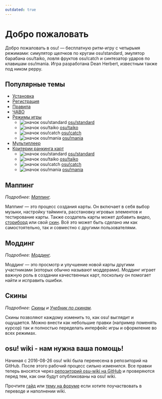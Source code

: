 ```yaml
---
outdated: true
---
```


# Добро пожаловать

Добро пожаловать в osu! — бесплатную ритм-игру с четырьмя режимами: симулятор щелчков по кругам osu!standard, эмулятор барабана osu!taiko, ловля фруктов osu!catch и синтезатор ударов по клавишам osu!mania. Игра разработана Dean Herbert, известным также под ником peppy.

## Популярные темы

- [Установка](/wiki/Installation)
- [Регистрация](/wiki/Registration)
- [Правила](/wiki/Rules)
- [ЧАВО](/wiki/FAQ)
- [Режимы игры](/wiki/Game_mode)
  - ![значок osu!standard](/wiki/shared/mode/osu.png) [osu!standard](/wiki/osu!standard)
  - ![значок osu!taiko](/wiki/shared/mode/taiko.png) [osu!taiko](/wiki/osu!taiko)
  - ![значок osu!catch](/wiki/shared/mode/catch.png) [osu!catch](/wiki/osu!catch)
  - ![значок osu!mania](/wiki/shared/mode/mania.png) [osu!mania](/wiki/osu!mania)
- [Мультиплеер](/wiki/Multi)
- [Критерии ранкинга карт](/wiki/Ranking_Criteria)
  - ![значок osu!standard](/wiki/shared/mode/osu.png) [osu!standard](/wiki/Ranking_Criteria/osu!standard)
  - ![значок osu!taiko](/wiki/shared/mode/taiko.png) [osu!taiko](/wiki/Ranking_Criteria/osu!taiko)
  - ![значок osu!catch](/wiki/shared/mode/catch.png) [osu!catch](/wiki/Ranking_Criteria/osu!catch)
  - ![значок osu!mania](/wiki/shared/mode/mania.png) [osu!mania](/wiki/Ranking_Criteria/osu!mania)

## Маппинг

*Подробнее: [Маппинг](/wiki/Beatmapping).*

Маппинг — это процесс создания карты. Он включает в себя выбор музыки, настройку тайминга, расстановку игровых элементов и тестирование карты. Также создатель карты может добавить видео, [сториборд](/wiki/Storyboarding) или свой [скин](/wiki/Skinning). Всё это может быть сделано им как самостоятельно, так и совместно с другими пользователями.

## Моддинг

*Подробнее: [Моддинг](/wiki/Modding).*

Моддинг — это просмотр и улучшение новой карты другими участниками (которых обычно называют моддерами). Моддинг играет важную роль в создании качественных карт, поскольку он помогает найти и исправить ошибки.

## Скины

*Подробнее: [Скины](/wiki/Skinning) и [Учебник по скинам](/wiki/Skinning/Tutorial).*

Скины позволяют каждому изменить то, как osu! выглядит и ощущается. Можно внести как небольшие правки (например поменять курсор) так и полностью переделать интерфейс игры и оформление во всех режимах.

## osu! wiki - нам нужна ваша помощь!

Начиная с 2016-08-26 osu! wiki была перенесена в репозиторий на GitHub. После этого рабочий процесс сильно изменился. Все правки теперь вносятся через [репозиторий osu-wiki на GitHub](https://github.com/ppy/osu-wiki) и проверяются перед тем, как они будут  опубликованы на osu! wiki.

Прочтите [гайд](/wiki/osu!_wiki_Contribution_Guide) или [тему на форуме](https://osu.ppy.sh/community/forums/topics/566978) если хотите поучаствовать в переводе и наполнении wiki.
